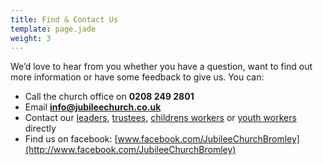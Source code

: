 ```yaml
---
title: Find & Contact Us
template: page.jade
weight: 3
---
```


We’d love to hear from you whether you have a question, want to find out more information or have some feedback to give us. You can:

- Call the church office on **0208 249 2801**
- Email **<info@jubileechurch.co.uk>**
- Contact our [leaders](/pages/who-we-are/#our-leaders), [trustees](/pages/who-we-are/#our-trustees), [childrens workers](mailto:children@jubileechurch.co.uk) or [youth workers](mailto:youth@jubileechurch.co.uk) directly
- Find us on facebook: [www.facebook.com/JubileeChurchBromley](http://www.facebook.com/JubileeChurchBromley)




